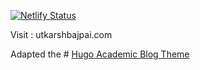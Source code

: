 [![Netlify Status](https://api.netlify.com/api/v1/badges/f6bc442a-e162-48c4-ac94-00c92968ddb8/deploy-status)](https://app.netlify.com/sites/8ajpai/deploys)

Visit : utkarshbajpai.com

Adapted the # [Hugo Academic Blog Theme](https://github.com/wowchemy/hugo-blog-theme)
